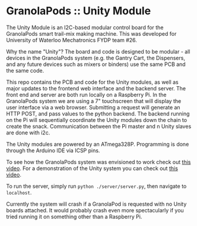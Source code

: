 # GranolaPods :: Unity Module

The Unity Module is an I2C-based modular control board for the GranolaPods smart trail-mix making machine.
This was developed for University of Waterloo Mechatronics FYDP team #26.

Why the name "Unity"? The board and code is designed to be modular - all devices in the GranolaPods system (e.g. the Gantry Cart, the Dispensers, and any future devices such as mixers or binders) use the same PCB and the same code.

This repo contains the PCB and code for the Unity modules, as well as major updates to the frontend web interface and the backend server.
The front end and server are both run locally on a Raspberry Pi. In the GranolaPods system we are using a 7" touchscreen that will display the user interface via a web browser. Submitting a request will generate an HTTP POST, and pass values to the python backend. The backend running on the Pi will sequentially coordinate the Unity modules down the chain to create the snack. Communication between the Pi master and n Unity slaves are done with i2c.

The Unity modules are powered by an ATmega328P. Programming is done through the Arduino IDE via ICSP pins.

To see how the GranolaPods system was envisioned to work check out [this video](https://www.youtube.com/watch?v=Usi5u81KuWI).
For a demonstration of the Unity system you can check out [this video](https://www.youtube.com/watch?v=NxC_GapGs20).

To run the server, simply run ```python ./server/server.py```, then navigate to ```localhost```.

Currently the system will crash if a GranolaPod is requested with no Unity boards attached. It would probably crash even more spectacularly if you tried running it on something other than a Raspberry Pi.
